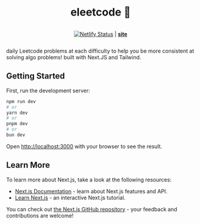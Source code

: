 <div align="center">

# **eleetcode** 🍞

<div style="display: flex; justify-content: center; align-items: center;">

[![Netlify Status](https://api.netlify.com/api/v1/badges/693056d4-fea9-41fe-82bc-38a04fa8d4ad/deploy-status)](https://app.netlify.com/sites/eleetcode/deploys) | **[site](https://eleetcode.netlify.app/)**

</div>

</div>

daily Leetcode problems at each difficulty to help you be more consistent at solving algo problems! built with Next.JS and Tailwind.

## Getting Started

First, run the development server:

```bash
npm run dev
# or
yarn dev
# or
pnpm dev
# or
bun dev
```

Open [http://localhost:3000](http://localhost:3000) with your browser to see the result.

## Learn More

To learn more about Next.js, take a look at the following resources:

- [Next.js Documentation](https://nextjs.org/docs) - learn about Next.js features and API.
- [Learn Next.js](https://nextjs.org/learn) - an interactive Next.js tutorial.

You can check out [the Next.js GitHub repository](https://github.com/vercel/next.js/) - your feedback and contributions are welcome!
